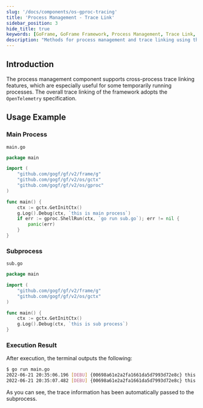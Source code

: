 ```yaml
---
slug: '/docs/components/os-gproc-tracing'
title: 'Process Management - Trace Link'
sidebar_position: 3
hide_title: true
keywords: [GoFrame, GoFrame Framework, Process Management, Trace Link, OpenTelemetry, Cross-Process, Main Process, Subprocess, gproc, os-gproc-tracing]
description: "Methods for process management and trace linking using the GoFrame framework. By utilizing the OpenTelemetry specification, it supports cross-process trace linking features, making it very suitable for temporarily running processes. The example code demonstrates how to start a subprocess in the main process and pass trace information, showcasing the powerful capabilities of the GoFrame framework in process management."
---
```


## Introduction

The process management component supports cross-process trace linking features, which are especially useful for some temporarily running processes. The overall trace linking of the framework adopts the `OpenTelemetry` specification.

## Usage Example

### Main Process

`main.go`

```go
package main

import (
    "github.com/gogf/gf/v2/frame/g"
    "github.com/gogf/gf/v2/os/gctx"
    "github.com/gogf/gf/v2/os/gproc"
)

func main() {
    ctx := gctx.GetInitCtx()
    g.Log().Debug(ctx, `this is main process`)
    if err := gproc.ShellRun(ctx, `go run sub.go`); err != nil {
        panic(err)
    }
}
```

### Subprocess

`sub.go`

```go
package main

import (
    "github.com/gogf/gf/v2/frame/g"
    "github.com/gogf/gf/v2/os/gctx"
)

func main() {
    ctx := gctx.GetInitCtx()
    g.Log().Debug(ctx, `this is sub process`)
}
```

### Execution Result

After execution, the terminal outputs the following:

```bash
$ go run main.go
2022-06-21 20:35:06.196 [DEBU] {00698a61e2a2fa1661da5d7993d72e8c} this is main process
2022-06-21 20:35:07.482 [DEBU] {00698a61e2a2fa1661da5d7993d72e8c} this is sub process
```

As you can see, the trace information has been automatically passed to the subprocess.